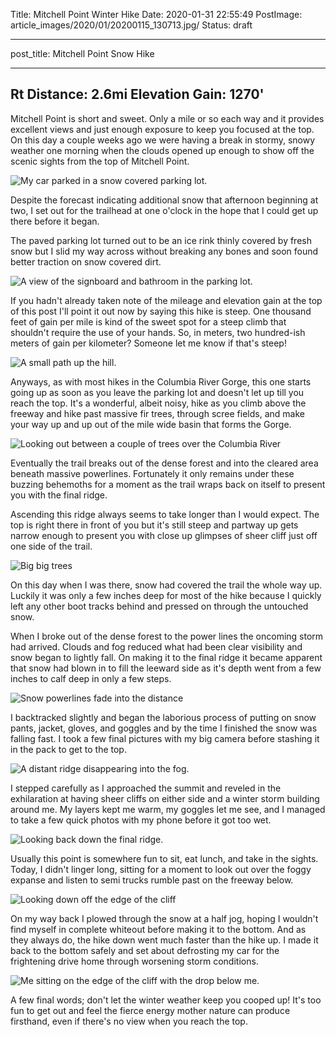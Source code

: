 Title: Mitchell Point Winter Hike
Date: 2020-01-31 22:55:49
PostImage: article_images/2020/01/20200115_130713.jpg/
Status: draft

---
post_title: Mitchell Point Snow Hike

---

<h2>Rt Distance: <span>2.6mi</span> Elevation Gain: <span>1270'</span></h2>

Mitchell Point is short and sweet. Only a mile or so each way and it provides excellent views and just enough exposure to keep you focused at the top. On this day a couple weeks ago we were having a break in stormy, snowy weather one morning when the clouds opened up enough to show off the scenic sights from the top of Mitchell Point.

![My car parked in a snow covered parking lot.](/media/images/2020/01/DSC05757.jpg)

Despite the forecast indicating additional snow that afternoon beginning at two, I set out for the trailhead at one o'clock in the hope that I could get up there before it began.

The paved parking lot turned out to be an ice rink thinly covered by fresh snow but I slid my way across without breaking any bones and soon found better traction on snow covered dirt.

![A view of the signboard and bathroom in the parking lot.](/media/images/2020/01/DSC05759.jpg)

If you hadn't already taken note of the mileage and elevation gain at the top of this post I'll point it out now by saying this hike is steep. One thousand feet of gain per mile is kind of the sweet spot for a steep climb that shouldn't require the use of your hands. So, in meters, two hundred-ish meters of gain per kilometer? Someone let me know if that's steep!

![A small path up the hill.](/media/images/2020/01/DSC05761.jpg)

Anyways, as with most hikes in the Columbia River Gorge, this one starts going up as soon as you leave the parking lot and doesn't let up till you reach the top. It's a wonderful, albeit noisy, hike as you climb above the freeway and hike past massive fir trees, through scree fields, and make your way up and up out of the mile wide basin that forms the Gorge.

![Looking out between a couple of trees over the Columbia River](/media/images/2020/01/DSC05774.jpg)

Eventually the trail breaks out of the dense forest and into the cleared area beneath massive powerlines. Fortunately it only remains under these buzzing behemoths for a moment as the trail wraps back on itself to present you with the final ridge.

Ascending this ridge always seems to take longer than I would expect. The top is right there in front of you but it's still steep and partway up gets narrow enough to present you with close up glimpses of sheer cliff just off one side of the trail.

![Big big trees](/media/images/2020/01/DSC05780.jpg)

On this day when I was there, snow had covered the trail the whole way up. Luckily it was only a few inches deep for most of the hike because I quickly left any other boot tracks behind and pressed on through the untouched snow. 

When I broke out of the dense forest to the power lines the oncoming storm had arrived. Clouds and fog reduced what had been clear visibility and snow began to lightly fall. On making it to the final ridge it became apparent that snow had blown in to fill the leeward side as it's depth went from a few inches to calf deep in only a few steps.

![Snow powerlines fade into the distance](/media/images/2020/01/DSC05787.jpg)

I backtracked slightly and began the laborious process of putting on snow pants, jacket, gloves, and goggles and by the time I finished the snow was falling fast. I took a few final pictures with my big camera before stashing it in the pack to get to the top.

![A distant ridge disappearing into the fog.](/media/images/2020/01/DSC05788.jpg)

I stepped carefully as I approached the summit and reveled in the exhilaration at having sheer cliffs on either side and a winter storm building around me. My layers kept me warm, my goggles let me see, and I managed to take a few quick photos with my phone before it got too wet. 

![Looking back down the final ridge.](/media/images/2020/01/DSC05789.jpg)

Usually this point is somewhere fun to sit, eat lunch, and take in the sights. Today, I didn't linger long, sitting for a moment to look out over the foggy expanse and listen to semi trucks rumble past on the freeway below. 

![Looking down off the edge of the cliff](/media/images/2020/01/20200115_130652.jpg)

On my way back I plowed through the snow at a half jog, hoping I wouldn't find myself in complete whiteout before making it to the bottom. And as they always do, the hike down went much faster than the hike up. I made it back to the bottom safely and set about defrosting my car for the frightening drive home through worsening storm conditions.

![Me sitting on the edge of the cliff with the drop below me.](/media/images/2020/01/20200115_130713.jpg)

A few final words; don't let the winter weather keep you cooped up! It's too fun to get out and feel the fierce energy mother nature can produce firsthand, even if there's no view when you reach the top.